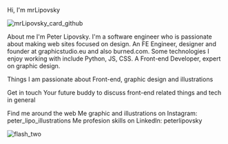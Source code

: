 Hi, I'm mrLipovsky 

![mrLipovsky_card_github](https://user-images.githubusercontent.com/90620664/210165566-09262313-fe58-419c-b742-0f9b94368667.png)


About me
I'm Peter Lipovsky. I'm a software engineer who is passionate about making web sites focused on design. An FE Engineer, designer and founder at graphicstudio.eu and also burned.com. Some technologies I enjoy working with include Python, JS, CSS. A Front-end Developer, expert on graphic design. 

Things I am passionate about
Front-end, graphic design and illustrations

Get in touch
Your future buddy to discuss front-end related things and tech in general

Find me around the web
Me graphic and illustrations on Instagram: peter_lipo_illustrations
Me profesion skills on LinkedIn: peterlipovsky


![flash_two](https://user-images.githubusercontent.com/90620664/210165254-4e4be329-72a9-4eab-a593-95cd9d914078.png)
